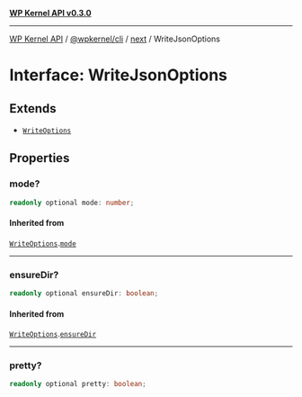 [**WP Kernel API v0.3.0**](../../../../../README.md)

---

[WP Kernel API](../../../../../README.md) / [@wpkernel/cli](../../../README.md) / [next](../README.md) / WriteJsonOptions

# Interface: WriteJsonOptions

## Extends

- [`WriteOptions`](WriteOptions.md)

## Properties

### mode?

```ts
readonly optional mode: number;
```

#### Inherited from

[`WriteOptions`](WriteOptions.md).[`mode`](WriteOptions.md#mode)

---

### ensureDir?

```ts
readonly optional ensureDir: boolean;
```

#### Inherited from

[`WriteOptions`](WriteOptions.md).[`ensureDir`](WriteOptions.md#ensuredir)

---

### pretty?

```ts
readonly optional pretty: boolean;
```
